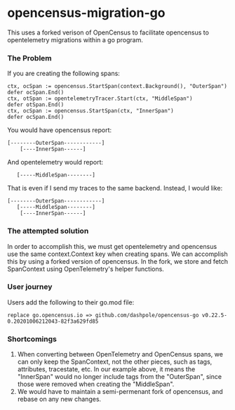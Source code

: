# opencensus-migration-go

This uses a forked verison of OpenCensus to facilitate opencensus to opentelemetry migrations within a go program.

### The Problem

If you are creating the following spans:

```golang
ctx, ocSpan := opencensus.StartSpan(context.Background(), "OuterSpan")
defer ocSpan.End()
ctx, otSpan := opentelemetryTracer.Start(ctx, "MiddleSpan")
defer otSpan.End()
ctx, ocSpan := opencensus.StartSpan(ctx, "InnerSpan")
defer ocSpan.End()
```

You would have opencensus report:

```
[--------OuterSpan------------]
    [----InnerSpan------]
```

And opentelemetry would report:

```
   [-----MiddleSpan--------]
```

That is even if I send my traces to the same backend.  Instead, I would like:

```
[--------OuterSpan------------]
   [-----MiddleSpan--------]
    [----InnerSpan------]
```

### The attempted solution

In order to accomplish this, we must get opentelemetry and opencensus use the same context.Context key when creating spans.  We can accomplish this by using a forked version of opencensus.  In the fork, we store and fetch SpanContext using OpenTelemetry's helper functions.

### User journey

Users add the following to their go.mod file:
```
replace go.opencensus.io => github.com/dashpole/opencensus-go v0.22.5-0.20201006212043-82f3a629fd85
```

### Shortcomings

1. When converting between OpenTelemetry and OpenCensus spans, we can only keep the SpanContext, not the other pieces, such as tags, attributes, tracestate, etc.  In our example above, it means the "InnerSpan" would no longer include tags from the "OuterSpan", since those were removed when creating the "MiddleSpan".
2. We would have to maintain a semi-permenant fork of opencensus, and rebase on any new changes.

